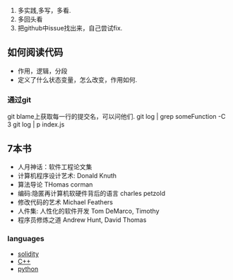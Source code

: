 1. 多实践,多写，多看.
2. 多回头看
3. 把github中issue找出来，自己尝试fix.

## 如何阅读代码
- 作用，逻辑，分段
- 定义了什么状态变量，怎么改变，作用如何.

### 通过git
git blame上获取每一行的提交名，可以问他们.
git log | grep someFunction -C 3
git log | p index.js


## 7本书
- 人月神话：软件工程论文集
- 计算机程序设计艺术: Donald Knuth
- 算法导论 THomas corman
- 编码:隐匿再计算机软硬件背后的语言 charles petzold
- 修改代码的艺术 Michael Feathers
- 人件集: 人性化的软件开发 Tom DeMarco, Timothy
- 程序员修炼之道 Andrew Hunt, David Thomas

### languages
- [solidity](https://github.com/kongcheng1400/WTF-Solidity)
- [C++](https://github.com/kongcheng1400/learn-cpp)
- [python](https://github.com/kongcheng1400/learn-python3/tree/main/cheatsheet)